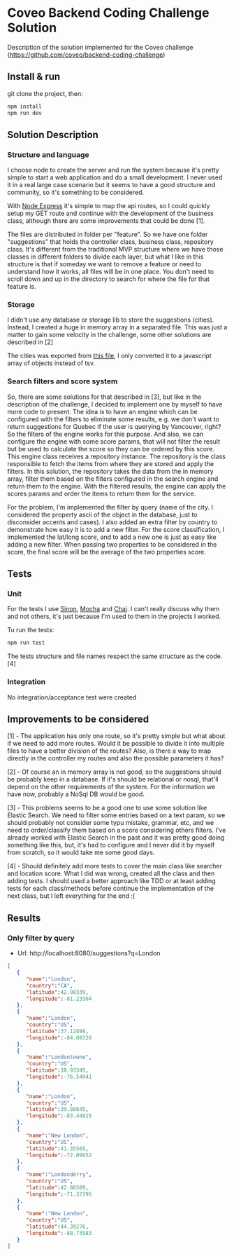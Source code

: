 # Coveo Backend Coding Challenge Solution

Description of the solution implemented for the Coveo challenge (https://github.com/coveo/backend-coding-challenge)

## Install & run

git clone the project, then:

```bash
npm install
npm run dev
```

## Solution Description

### Structure and language

I choose node to create the server and run the system because it's pretty simple to start a web application and do a small development. I never used it in a real large case scenario but it seems to have  a good structure and community, so it's something to be considered.

With [Node Express](https://expressjs.com/) it's simple to map the api routes, so I could quickly setup my GET route and continue with the development of the business class, although there are some improvements that could be done [1].

The files are distributed in folder per "feature". So we have one folder "suggestions" that holds the controller class, business class, repository class. It's different from the traditional MVP structure where we have those classes in different folders to divide each layer, but what I like in this structure is that if someday we want to remove a feature or need to understand how it works, all files will be in one place. You don't need to scroll down and up in the directory to search for where the file for that feature is.

### Storage

I didn't use any database or storage lib to store the suggestions (cities). Instead, I created a huge in memory array in a separated file. This was just a matter to gain some velocity in the challenge, some other solutions are described in [2]

The cities was exported from [this file](https://github.com/busbud/coding-challenge-backend-c/blob/master/data/cities_canada-usa.tsv), I only converted it to a javascript array of objects instead of tsv.

### Search filters and score system

So, there are some solutions for that described in [3], but like in the description of the challenge, I decided to implement one by myself to have more code to present. The idea is to have an engine which can be configured with the filters to eliminate some results, e.g. we don't want to return suggestions for Quebec if the user is querying by Vancouver, right? So the filters of the engine works for this purpose. And also, we can configure the engine with some score params, that will not filter the result but be used to calculate the score so they can be ordered by this score.
This engine class receives a repository instance. The repository is the class responsible to fetch the items from where they are stored and apply the filters. In this solution, the repository takes the data from the in memory array, filter them based on the filters configured in the search engine and return them to the engine.
With the filtered results, the engine can apply the scores params and order the items to return them for the service.

For the problem, I'm implemented the filter by query (name of the city. I considered the property ascii of the object in the database, just to disconsider accents and cases). I also added an extra filter by country to demonstrate how easy it is to add a new filter.
For the score classification, I implemented the lat/long score, and to add a new one is just as easy like adding a new filter. When passing two properties to be considered in the score, the final score will be the average of the two properties score.

## Tests

### Unit
 
For the tests I use [Sinon](expectedResult), [Mocha](https://mochajs.org/) and [Chai](https://www.chaijs.com/). I can't really discuss why them and not others, it's just because I'm used to them in the projects I worked.

Tu run the tests:
```bash
npm run test
```

The tests structure and file names respect the same structure as the code. [4]

### Integration

No integration/acceptance test were created

## Improvements to be considered
[1] - The application has only one route, so it's pretty simple but what about if we need to add more routes. Would it be possible to divide it into multiple files to have a better division of the routes? Also, is there a way to map directly in the controller my routes and also the possible parameters it has?

[2] - Of course an in memory array is not good, so the suggestions should be probably keep in a database. If it's should be relational or nosql, that'll depend on the other requirements of the system. For the information we have now, probably a NoSql DB would be good.

[3] - This problems seems to be a good one to use some solution like Elastic Search. We need to filter some entries based on a text param, so we should probably not consider some typu mistake, grammar, etc, and we need to order/classify them based on a score considering others filters. I've already worked with Elastic Search in the past and it was pretty good doing something like this, but, it's had to configure and I never did it by myself from scratch, so it would take me some good days.

[4] - Should definitely add more tests to cover the main class like searcher and location score. What I did was wrong, created all the class and then adding tests. I should used a better approach like TDD or at least adding tests for each class/methods before continue the implementation of the next class, but I left everything for the end :(

## Results

### Only filter by query

- Url: http://localhost:8080/suggestions?q=London

```json
[
   {
      "name":"London",
      "country":"CA",
      "latitude":42.98339,
      "longitude":-81.23304
   },
   {
      "name":"London",
      "country":"US",
      "latitude":37.12898,
      "longitude":-84.08326
   },
   {
      "name":"Londontowne",
      "country":"US",
      "latitude":38.93345,
      "longitude":-76.54941
   },
   {
      "name":"London",
      "country":"US",
      "latitude":39.88645,
      "longitude":-83.44825
   },
   {
      "name":"New London",
      "country":"US",
      "latitude":41.35565,
      "longitude":-72.09952
   },
   {
      "name":"Londonderry",
      "country":"US",
      "latitude":42.86509,
      "longitude":-71.37395
   },
   {
      "name":"New London",
      "country":"US",
      "latitude":44.39276,
      "longitude":-88.73983
   }
]
```
